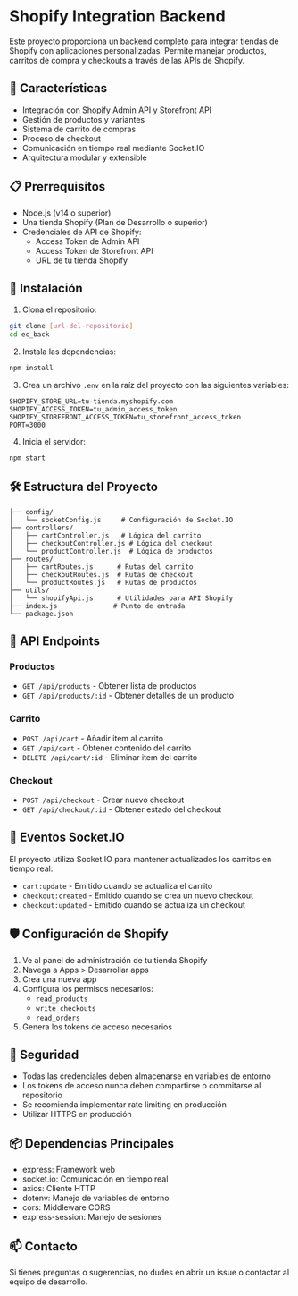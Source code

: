 # Shopify Integration Backend

Este proyecto proporciona un backend completo para integrar tiendas de Shopify con aplicaciones personalizadas. Permite manejar productos, carritos de compra y checkouts a través de las APIs de Shopify.

## 🚀 Características

- Integración con Shopify Admin API y Storefront API
- Gestión de productos y variantes
- Sistema de carrito de compras
- Proceso de checkout
- Comunicación en tiempo real mediante Socket.IO
- Arquitectura modular y extensible

## 📋 Prerrequisitos

- Node.js (v14 o superior)
- Una tienda Shopify (Plan de Desarrollo o superior)
- Credenciales de API de Shopify:
  - Access Token de Admin API
  - Access Token de Storefront API
  - URL de tu tienda Shopify

## 🔧 Instalación

1. Clona el repositorio:
```bash
git clone [url-del-repositorio]
cd ec_back
```

2. Instala las dependencias:
```bash
npm install
```

3. Crea un archivo `.env` en la raíz del proyecto con las siguientes variables:
```env
SHOPIFY_STORE_URL=tu-tienda.myshopify.com
SHOPIFY_ACCESS_TOKEN=tu_admin_access_token
SHOPIFY_STOREFRONT_ACCESS_TOKEN=tu_storefront_access_token
PORT=3000
```

4. Inicia el servidor:
```bash
npm start
```

## 🛠️ Estructura del Proyecto

```
├── config/
│   └── socketConfig.js     # Configuración de Socket.IO
├── controllers/
│   ├── cartController.js   # Lógica del carrito
│   ├── checkoutController.js # Lógica del checkout
│   └── productController.js  # Lógica de productos
├── routes/
│   ├── cartRoutes.js      # Rutas del carrito
│   ├── checkoutRoutes.js  # Rutas de checkout
│   └── productRoutes.js   # Rutas de productos
├── utils/
│   └── shopifyApi.js      # Utilidades para API Shopify
├── index.js              # Punto de entrada
└── package.json
```

## 📡 API Endpoints

### Productos
- `GET /api/products` - Obtener lista de productos
- `GET /api/products/:id` - Obtener detalles de un producto

### Carrito
- `POST /api/cart` - Añadir item al carrito
- `GET /api/cart` - Obtener contenido del carrito
- `DELETE /api/cart/:id` - Eliminar item del carrito

### Checkout
- `POST /api/checkout` - Crear nuevo checkout
- `GET /api/checkout/:id` - Obtener estado del checkout

## 🔌 Eventos Socket.IO

El proyecto utiliza Socket.IO para mantener actualizados los carritos en tiempo real:

- `cart:update` - Emitido cuando se actualiza el carrito
- `checkout:created` - Emitido cuando se crea un nuevo checkout
- `checkout:updated` - Emitido cuando se actualiza un checkout

## 🛡️ Configuración de Shopify

1. Ve al panel de administración de tu tienda Shopify
2. Navega a Apps > Desarrollar apps
3. Crea una nueva app
4. Configura los permisos necesarios:
   - `read_products`
   - `write_checkouts`
   - `read_orders`
5. Genera los tokens de acceso necesarios

## 🔐 Seguridad

- Todas las credenciales deben almacenarse en variables de entorno
- Los tokens de acceso nunca deben compartirse o commitarse al repositorio
- Se recomienda implementar rate limiting en producción
- Utilizar HTTPS en producción

## 📦 Dependencias Principales

- express: Framework web
- socket.io: Comunicación en tiempo real
- axios: Cliente HTTP
- dotenv: Manejo de variables de entorno
- cors: Middleware CORS
- express-session: Manejo de sesiones

## 📫 Contacto

Si tienes preguntas o sugerencias, no dudes en abrir un issue o contactar al equipo de desarrollo.

